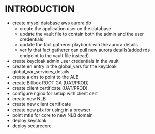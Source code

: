 # INTRODUCTION


- create mysql database aws aurora db
  - create the application user on the database
  - update the vault file to contain both the admin and the user credentials
  - update the fact gatherer playbook wih the aurora details
  - verify that fact gatherer can pull new aurora details(added rds endpoint to the  vault file instead)
- create keycloak admin user credentials in the vault
- create en entry in the global_vars for the keycloak global_var_services_details
- create a dns to point to the ALB
- create Billbox ROOT CA (UAT/PROD)
- create client certificate (UAT/PROD)
- configure nginx for setup with client cert
- create new NLB
- create new client certificate
- create new pfx for using in a browser
- point mtls for core to new NLB domain
- deploy keycloak
- deploy securecore